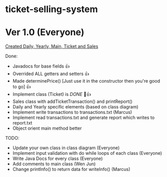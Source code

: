 # ticket-selling-system

# Ver 1.0 (Everyone)
<u>Created Daily, Yearly, Main, Ticket and Sales</u>

Done:
- Javadocs for base fields 👍
- Overrided ALL getters and setters 👍
- Made determinePrice() [Just use it in the constructor then you're good to go] 👍
- Implement class (Ticket) is *DONE* 👏👍
- Sales class with addTicketTransaction() and printReport()
- Daily and Yearly specific elements (based on class diagram)
- Implement write transactions to transactions.txt (Marcus)
- Implement read transactions.txt and generate report which writes to report.txt
- Object orient main method better

TODO:
- Update your own class in class diagram (Everyone)
- Implement input validation with do while loops of each class (Everyone)
- Write Java Docs for every class (Everyone)
- Add comments to main class (Wen Jun)
- Change printInfo() to return data for writeInfo() (Marcus)